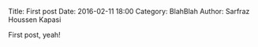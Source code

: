 Title: First post
Date: 2016-02-11 18:00
Category: BlahBlah
Author: Sarfraz Houssen Kapasi

First post, yeah!
